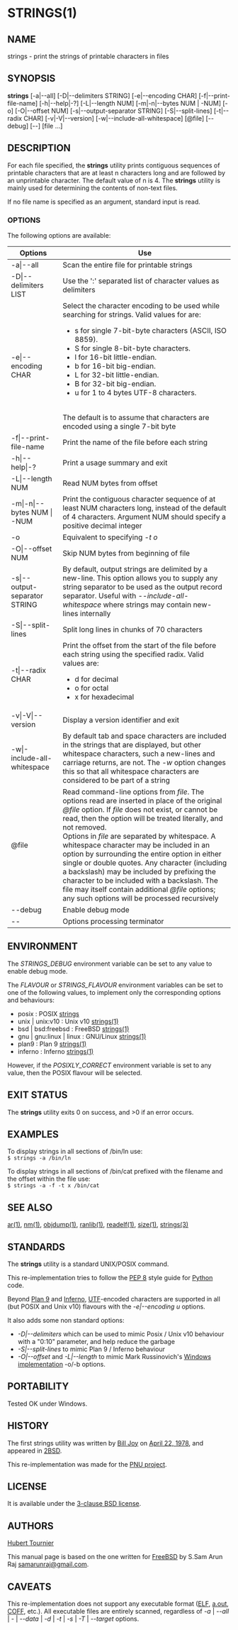 # STRINGS(1)

## NAME
strings - print the strings of printable characters in files

## SYNOPSIS
**strings**
\[-a|--all\]
\[-D|--delimiters STRING\]
\[-e|--encoding CHAR\]
\[-f|--print-file-name\]
\[-h|--help|-?\]
\[-L|--length NUM\]
\[-m|-n|--bytes NUM | -NUM\]
\[-o\]
\[-O|--offset NUM\]
\[-s|--output-separator STRING\]
\[-S|--split-lines\]
\[-t|--radix CHAR\]
\[-v|-V|--version\]
\[-w|--include-all-whitespace\]
\[@file\]
\[--debug\]
\[--\]
\[file ...\]

## DESCRIPTION
For each file specified, the **strings** utility prints contiguous sequences of printable characters that are at least n characters long and are followed by an unprintable character.
The default value of n is 4.
The **strings** utility is mainly used for determining the contents of non-text files.

If no file name is specified as an argument, standard input is read.

### OPTIONS
The following options are available:

Options | Use
------- | ---
-a\|--all|Scan the entire file for printable strings
-D\|--delimiters LIST|Use the ':' separated list of character values as delimiters
-e\|--encoding CHAR|Select the character encoding to be used while searching for strings. Valid values for are:<br><ul><li>s for single 7-bit-byte characters (ASCII, ISO 8859).<li>S for single 8-bit-byte characters.<li>l for 16-bit little-endian.<li>b for 16-bit big-endian.<li>L for 32-bit little-endian.<li>B for 32-bit big-endian.<li>u for 1 to 4 bytes UTF-8 characters.</ul><br>The default is to assume that characters are encoded using a single 7-bit byte
-f\|--print-file-name|Print the name of the file before each string
-h\|--help\|-?|Print a usage summary and exit
-L\|--length NUM|Read NUM bytes from offset
-m\|-n\|--bytes NUM \| -NUM|Print the contiguous character sequence of at least NUM characters long, instead of the default of 4 characters. Argument NUM should specify a positive decimal integer
-o|Equivalent to specifying *-t o*
-O\|--offset NUM|Skip NUM bytes from beginning of file
-s\|--output-separator STRING|By default, output strings are delimited by a new-line. This option allows you to supply any string separator to be used as the output record separator. Useful with *--include-all-whitespace* where strings may contain new-lines internally
-S\|--split-lines|Split long lines in chunks of 70 characters
-t\|--radix CHAR|Print the offset from the start of the file before each string using the specified radix. Valid values are:<br><ul><li>d for decimal<li>o for octal<li>x for hexadecimal</ul>
-v\|-V\|--version|Display a version identifier and exit
-w\|-include-all-whitespace|By default tab and space characters are included in the strings that are displayed, but other whitespace characters, such a new-lines and carriage returns, are not. The *-w* option changes this so that all whitespace characters are considered to be part of a string
@file|Read command-line options from *file*. The options read are inserted in place of the original *@file* option. If *file* does not exist, or cannot be read, then the option will be treated literally, and not removed.<br>Options in *file* are separated by whitespace. A whitespace character may be included in an option by surrounding the entire option in either single or double quotes. Any character (including a backslash) may be included by prefixing the character to be included with a backslash. The file may itself contain additional *@file* options; any such options will be processed recursively
--debug|Enable debug mode
--|Options processing terminator

## ENVIRONMENT
The *STRINGS_DEBUG* environment variable can be set to any value to enable debug mode.

The *FLAVOUR* or *STRINGS_FLAVOUR* environment variables can be set to one of the following values, to implement only the corresponding options and behaviours:
* posix : POSIX [strings](https://pubs.opengroup.org/onlinepubs/9699919799/utilities/strings.html)
* unix | unix:v10 : Unix v10 [strings(1)](http://man.cat-v.org/unix_10th/1/strings)
* bsd | bsd:freebsd : FreeBSD [strings(1)](https://www.freebsd.org/cgi/man.cgi?query=strings)
* gnu | gnu:linux | linux : GNU/Linux [strings(1)](https://man7.org/linux/man-pages/man1/strings.1.html)
* plan9 : Plan 9 [strings(1)](http://man.cat-v.org/plan_9/1/strings)
* inferno : Inferno [strings(1)](http://man.cat-v.org/inferno/1/strings)

However, if the *POSIXLY_CORRECT* environment variable is set to any value, then the POSIX flavour will be selected.

## EXIT STATUS
The **strings** utility exits 0 on success, and >0 if an error occurs.

## EXAMPLES
To display strings in all sections of /bin/ln use:<br>
```$ strings -a /bin/ln```

To display strings in all sections of /bin/cat prefixed with the filename and the offset within the file use:<br>
```$ strings -a -f -t x /bin/cat```

## SEE ALSO
[ar(1)](https://www.freebsd.org/cgi/man.cgi?query=ar),
[nm(1)](https://www.freebsd.org/cgi/man.cgi?query=nm),
[objdump(1)](https://www.freebsd.org/cgi/man.cgi?query=objdump),
[ranlib(1)](https://www.freebsd.org/cgi/man.cgi?query=ranlib),
[readelf(1)](https://www.freebsd.org/cgi/man.cgi?query=readelf),
[size(1)](https://www.freebsd.org/cgi/man.cgi?query=size),
[strings(3)](https://github.com/HubTou/strings/blob/main/STRINGS.1.md)

## STANDARDS
The **strings** utility is a standard UNIX/POSIX command.

This re-implementation tries to follow the [PEP 8](https://www.python.org/dev/peps/pep-0008/) style guide for [Python](https://www.python.org/) code.

Beyond [Plan 9](https://en.wikipedia.org/wiki/Plan_9_from_Bell_Labs) and [Inferno](https://en.wikipedia.org/wiki/Inferno_(operating_system)), [UTF](https://en.wikipedia.org/wiki/UTF-8)-encoded characters are supported in all (but POSIX and Unix v10) flavours with the *-e|--encoding u* options.

It also adds some non standard options:
* *-D|--delimiters* which can be used to mimic Posix / Unix v10 behaviour with a "0:10" parameter, and help reduce the garbage
* *-S|--split-lines* to mimic Plan 9 / Inferno behaviour
* *-O|--offset* and *-L|--length* to mimic Mark Russinovich's [Windows implementation](https://docs.microsoft.com/en-us/sysinternals/downloads/strings) -o/-b options.

## PORTABILITY
Tested OK under Windows.

## HISTORY
The first strings utility was written by [Bill Joy](https://en.wikipedia.org/wiki/Bill_Joy) on [April 22, 1978](https://minnie.tuhs.org/cgi-bin/utree.pl?file=2BSD/src/strings.c), and appeared in [2BSD](https://en.wikipedia.org/wiki/History_of_the_Berkeley_Software_Distribution#2BSD_(PDP-11)).

This re-implementation was made for the [PNU project](https://github.com/HubTou/PNU).

## LICENSE
It is available under the [3-clause BSD license](https://opensource.org/licenses/BSD-3-Clause).

## AUTHORS
[Hubert Tournier](https://github.com/HubTou)

This manual page is based on the one written for [FreeBSD](https://www.freebsd.org/) by S.Sam Arun Raj <samarunraj@gmail.com>.

## CAVEATS
This re-implementation does not support any executable format ([ELF](https://en.wikipedia.org/wiki/Executable_and_Linkable_Format), [a.out](https://en.wikipedia.org/wiki/A.out), [COFF](https://en.wikipedia.org/wiki/COFF), etc.).
All executable files are entirely scanned, regardless of *-a* | *--all* | *-* | *--data* | *-d* | *-t* | *-s* | *-T* | *--target* options.

